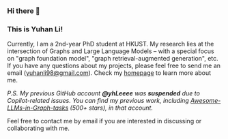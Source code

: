 ### Hi there 👋 
### This is Yuhan Li!

Currently, I am a 2nd-year PhD student at HKUST. My research lies at the intersection of Graphs and Large Language Models – with a special focus on "graph foundation model", "graph retrieval-augmented generation", etc. If you have any questions about my projects, please feel free to send me an email (yuhanli98@gmail.com). Check my [homepage](https://scholar.google.com/citations?user=c8DzpkAAAAAJ&hl=zh-CN) to learn more about me.

*P.S. My previous GitHub account **@yhLeeee** was **suspended** due to Copilot-related issues. You can find my previous work, including [Awesome-LLMs-in-Graph-tasks](https://github.com/yhLeeee/Awesome-LLMs-in-Graph-tasks) (500+ stars), in that account.*

Feel free to contact me by email if you are interested in discussing or collaborating with me.

<!---
Yuhan1i/Yuhan1i is a ✨ special ✨ repository because its `README.md` (this file) appears on your GitHub profile.
You can click the Preview link to take a look at your changes.
--->
